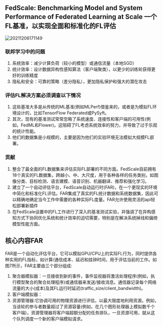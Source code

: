## FedScale: Benchmarking Model and System Performance of Federated Learning at Scale 一个FL基准，以实现全面和标准化的FL评估
![20211206171149](https://cdn.jsdelivr.net/gh/kexve/img/img/20211206171149.png)

### 联邦学习中的问题
1. 系统效率：减少计算负荷（较小的模型）或通信流量（本地SGD）
2. 统计效率：设计数据异构性感知算法（客户端聚类），以更少的训练轮获得更好的训练精度
3. 隐私和安全：可靠的策略（差分隐私），更加隐私保护和强大的潜在攻击

### 评估FL解决方案必须调查以下情况
1. 这些基准大多是从传统的ML基准(例如MLPerf)借鉴来的，或者是为模拟FL环境设计的，比如TensorFlow Federated或PySyft。  
2. 其次，现有的基准测试常常忽略了系统速度、连接性和客户端的可用性(例如，FedML和Flower)。这阻碍了FL考虑系统效率的努力，并导致了过于乐观的统计性能。
3. 他们的数据集是小规模的，主要是因为他们的实验环境无法模拟大规模FL部署。

### 贡献
1. 整合了最全面的FL数据集来评估实际FL部署的不同方面。FedScale目前拥有18个真实的FL数据集，跨越小、中、大尺度，用于各种各样的任务类别，如图像分类、目标检测、语言建模、语音识别、机器翻译、推荐和强化学习。
2. 建立了一个自动评估平台，FedScale自动运行时(FAR)，在一个更现实的环境中简化和标准化FL评估。FAR集成了真实的FL统计数据和系统数据集，因此可以精确地确定当今工作中需要的各种实际FL度量。FAR允许使用灵活的api轻松部署新插件
3. 在FedScale设置中的FL工作进行了深入的基准测试实验，并强调了在异构感知方式下协同优化系统和统计效率的迫切需要，特别是在解决系统掉线和偏倚模型性能方面。

## 核心内容FAR
FAR是一个自动化评估平台，它可以模拟GPU/CPU上的实际FL行为，同时提供各种实用的FL指标，如计算/通信成本、延迟和挂钟时间，用于评估当前的工作。如图7所示，FAR主要由三个部分组成:  
1. 聚合器模拟器：一旦接收到新的事件，事件监视器将激活处理程序(例如，执行模型聚合的聚合处理程序)或通信器来发送/接收消息。通信器记录每个网络流量的大小(成本)及其FL运行时延迟(traffic_size/client_bandwidth)。
2. 客户端模拟器：
3. 资源管理器:它协调可用的物理资源进行评估，以最大限度地利用资源。例如，当该轮的参与者数量超过了资源容量(例如，在几个图形处理器上模拟数千个客户端)，资源管理器将客户端超额分配的任务排队，一旦资源可用，就从这个队列调度一个新的客户端模拟请求。


